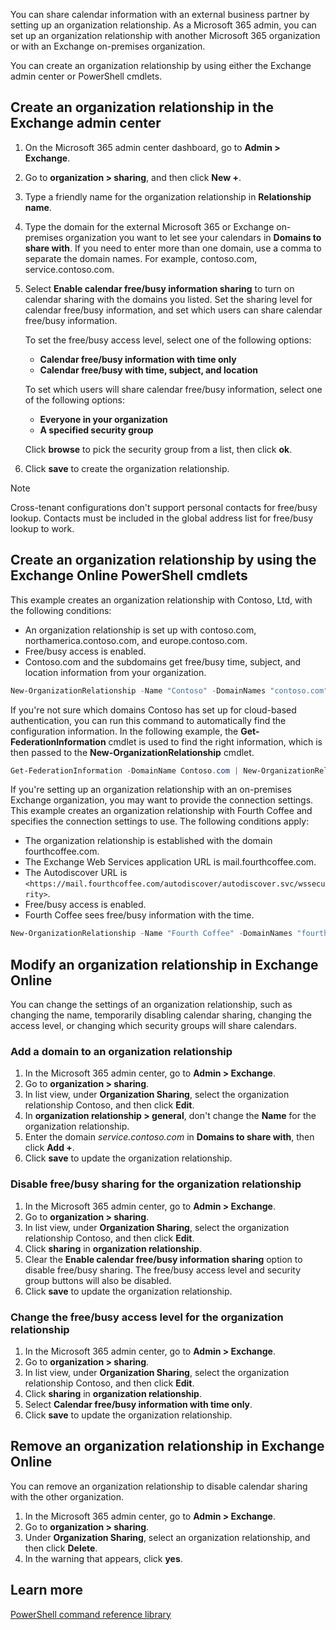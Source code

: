 You can share calendar information with an external business partner by setting up an organization relationship. As a Microsoft 365 admin, you can set up an organization relationship with another Microsoft 365 organization or with an Exchange on-premises organization.

You can create an organization relationship by using either the Exchange admin center or PowerShell cmdlets.

## Create an organization relationship in the Exchange admin center

1. On the Microsoft 365 admin center dashboard, go to **Admin > Exchange**.
1. Go to **organization > sharing**, and then click **New +**.
1. Type a friendly name for the organization relationship in **Relationship name**.
1. Type the domain for the external Microsoft 365 or Exchange on-premises organization you want to let see your calendars in **Domains to share with**. If you need to enter more than one domain, use a comma to separate the domain names. For example, contoso.com, service.contoso.com.
1. Select **Enable calendar free/busy information sharing** to turn on calendar sharing with the domains you listed. Set the sharing level for calendar free/busy information, and set which users can share calendar free/busy information.

     To set the free/busy access level, select one of the following options:
      - **Calendar free/busy information with time only**
      - **Calendar free/busy with time, subject, and location**

     To set which users will share calendar free/busy information, select one of the following options:
      - **Everyone in your organization**
      - **A specified security group**

    Click **browse** to pick the security group from a list, then click **ok**.

1. Click **save** to create the organization relationship.

>[!NOTE]
>Cross-tenant configurations don't support personal contacts for free/busy lookup. Contacts must be included in the global address list for free/busy lookup to work.

## Create an organization relationship by using the Exchange Online PowerShell cmdlets

This example creates an organization relationship with Contoso, Ltd, with the following conditions:

- An organization relationship is set up with contoso.com, northamerica.contoso.com, and europe.contoso.com.
- Free/busy access is enabled.
- Contoso.com and the subdomains get free/busy time, subject, and location information from your organization.

```PowerShell
New-OrganizationRelationship -Name "Contoso" -DomainNames "contoso.com","northamerica.contoso.com","europe.contoso.com" -FreeBusyAccessEnabled $true -FreeBusyAccessLevel LimitedDetails
```

If you're not sure which domains Contoso has set up for cloud-based authentication, you can run this command to automatically find the configuration information. In the following example, the **Get-FederationInformation** cmdlet is used to find the right information, which is then passed to the **New-OrganizationRelationship** cmdlet.

```PowerShell
Get-FederationInformation -DomainName Contoso.com | New-OrganizationRelationship -Name "Contoso" -FreeBusyAccessEnabled $true -FreeBusyAccessLevel LimitedDetails
```

If you're setting up an organization relationship with an on-premises Exchange organization, you may want to provide the connection settings. This example creates an organization relationship with Fourth Coffee and specifies the connection settings to use. The following conditions apply:

- The organization relationship is established with the domain fourthcoffee.com.
- The Exchange Web Services application URL is mail.fourthcoffee.com.
- The Autodiscover URL is `<https://mail.fourthcoffee.com/autodiscover/autodiscover.svc/wssecurity>`.
- Free/busy access is enabled.
- Fourth Coffee sees free/busy information with the time.

```PowerShell
New-OrganizationRelationship -Name "Fourth Coffee" -DomainNames "fourthcoffee.com" -FreeBusyAccessEnabled $true -FreeBusyAccessLevel AvailabilityOnly -TargetAutodiscoverEpr "https://mail.fourthcoffee.com/autodiscover/autodiscover.svc/wssecurity" -TargetApplicationUri "mail.fourthcoffee.com"
```

## Modify an organization relationship in Exchange Online

You can change the settings of an organization relationship, such as changing the name, temporarily disabling calendar sharing, changing the access level, or changing which security groups will share calendars.

### Add a domain to an organization relationship

1. In the Microsoft 365 admin center, go to **Admin > Exchange**.
1. Go to **organization > sharing**.
1. In list view, under **Organization Sharing**, select the organization relationship Contoso, and then click **Edit**.
1. In **organization relationship > general**, don't change the **Name** for the organization relationship.
1. Enter the domain *service.contoso.com* in **Domains to share with**, then click **Add +**.
1. Click **save** to update the organization relationship.

### Disable free/busy sharing for the organization relationship

1. In the Microsoft 365 admin center, go to **Admin > Exchange**.
1. Go to **organization > sharing**.
1. In list view, under **Organization Sharing**, select the organization relationship Contoso, and then click **Edit**.
1. Click **sharing** in **organization relationship**.
1. Clear the **Enable calendar free/busy information sharing** option to disable free/busy sharing. The free/busy access level and security group buttons will also be disabled.
1. Click **save** to update the organization relationship.

### Change the free/busy access level for the organization relationship

1. In the Microsoft 365 admin center, go to **Admin > Exchange**.
1. Go to **organization > sharing**.
1. In list view, under **Organization Sharing**, select the organization relationship Contoso, and then click **Edit**.
1. Click **sharing** in **organization relationship**.
1. Select **Calendar free/busy information with time only**.
1. Click **save** to update the organization relationship.

## Remove an organization relationship in Exchange Online

You can remove an organization relationship to disable calendar sharing with the other organization.

1. In the Microsoft 365 admin center, go to **Admin > Exchange**.
1. Go to **organization > sharing**.
1. Under **Organization Sharing**, select an organization relationship, and then click **Delete**.
1. In the warning that appears, click **yes**.

## Learn more

[PowerShell command reference library](/powershell/windows/get-started?azure-portal=true)
